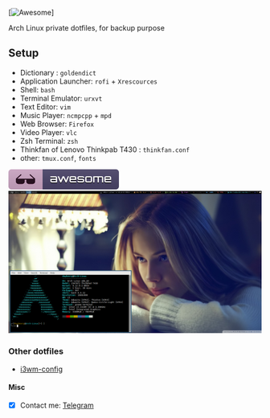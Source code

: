 [![Awesome](https://cdn.rawgit.com/sindresorhus/awesome/d7305f38d29fed78fa85652e3a63e154dd8e8829/media/badge.svg)]

Arch Linux private dotfiles, for backup purpose

## Setup
- Dictionary : `goldendict`  
- Application Launcher: `rofi` + `Xrescources`
- Shell: `bash`
- Terminal Emulator: `urxvt`
- Text Editor: `vim`
- Music Player: `ncmpcpp` + `mpd`
- Web Browser: `Firefox`
- Video Player: `vlc`
- Zsh Terminal: `zsh`
- Thinkfan of Lenovo Thinkpab T430 : `thinkfan.conf`
- other: `tmux.conf`, `fonts`

![Icon](WallPaper/icon.svg)
![Screenshot](./Screenshot.png)

### Other dotfiles
- [i3wm-config](https://github.com/duyhenryer/i3wm-config)

#### Misc
- [x] Contact me: [Telegram](https://t.me/duyhenryer)



